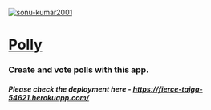 [![sonu-kumar2001](https://circleci.com/gh/sonu-kumar2001/polly-application.svg?style=svg)](https://circleci.com/gh/sonu-kumar2001/polly-application)


# [Polly](https://fierce-taiga-54621.herokuapp.com/)

### Create and vote polls with this app.

##### Please check the deployment here - https://fierce-taiga-54621.herokuapp.com/